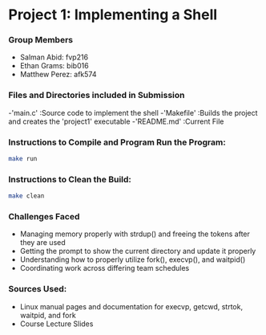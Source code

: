 # Project 1: Implementing a Shell

### Group Members
- Salman Abid:   fvp216 
- Ethan Grams:   bib016 
- Matthew Perez: afk574

### Files and Directories included in Submission
-'main.c'    :Source code to implement the shell
-'Makefile'  :Builds the project and creates the 'project1' executable 
-'README.md'  :Current File

### Instructions to Compile and Program Run the Program: 
```bash
make run
```

### Instructions to Clean the Build:
```bash
make clean 
```

### Challenges Faced
- Managing memory properly with strdup() and freeing the tokens after they are used
- Getting the prompt to show the current directory and update it properly
- Understanding how to properly utilize fork(), execvp(), and waitpid()
- Coordinating work across differing team schedules

### Sources Used:
- Linux manual pages and documentation for execvp, getcwd, strtok, waitpid, and fork
- Course Lecture Slides 
